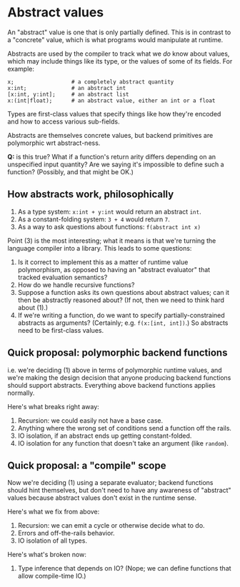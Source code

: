 # Abstract values
An "abstract" value is one that is only partially defined. This is in contrast
to a "concrete" value, which is what programs would manipulate at runtime.

Abstracts are used by the compiler to track what we _do_ know about values,
which may include things like its type, or the values of some of its fields. For
example:

```
x;                  # a completely abstract quantity
x:int;              # an abstract int
[x:int, y:int];     # an abstract list
x:(int|float);      # an abstract value, either an int or a float
```

Types are first-class values that specify things like how they're encoded and
how to access various sub-fields.

Abstracts are themselves concrete values, but backend primitives are polymorphic
wrt abstract-ness.

**Q:** is this true? What if a function's return arity differs depending on an
unspecified input quantity? Are we saying it's impossible to define such a
function? (Possibly, and that might be OK.)

## How abstracts work, philosophically
1. As a type system: `x:int + y:int` would return an abstract `int`.
2. As a constant-folding system: `3 + 4` would return `7`.
3. As a way to ask questions about functions: `f(abstract int x)`

Point (3) is the most interesting; what it means is that we're turning the
language compiler into a library. This leads to some questions:

1. Is it correct to implement this as a matter of runtime value polymorphism, as
   opposed to having an "abstract evaluator" that tracked evaluation semantics?
2. How do we handle recursive functions?
3. Suppose a function asks its own questions about abstract values; can it then
   be abstractly reasoned about? (If not, then we need to think hard about (1).)
4. If we're writing a function, do we want to specify partially-constrained
   abstracts as arguments? (Certainly; e.g. `f(x:[int, int])`.) So abstracts
   need to be first-class values.

## Quick proposal: polymorphic backend functions
i.e. we're deciding (1) above in terms of polymorphic runtime values, and we're
making the design decision that anyone producing backend functions should
support abstracts. Everything above backend functions applies normally.

Here's what breaks right away:

1. Recursion: we could easily not have a base case.
2. Anything where the wrong set of conditions send a function off the rails.
3. IO isolation, if an abstract ends up getting constant-folded.
4. IO isolation for any function that doesn't take an argument (like `random`).

## Quick proposal: a "compile" scope
Now we're deciding (1) using a separate evaluator; backend functions should hint
themselves, but don't need to have any awareness of "abstract" values because
abstract values don't exist in the runtime sense.

Here's what we fix from above:

1. Recursion: we can emit a cycle or otherwise decide what to do.
2. Errors and off-the-rails behavior.
3. IO isolation of all types.

Here's what's broken now:

1. Type inference that depends on IO? (Nope; we can define functions that allow
   compile-time IO.)
